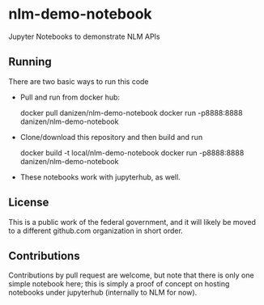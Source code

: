 # nlm-demo-notebook
Jupyter Notebooks to demonstrate NLM APIs

## Running 

There are two basic ways to run this code

* Pull and run from docker hub:

    docker pull danizen/nlm-demo-notebook
    docker run -p8888:8888 danizen/nlm-demo-notebook

* Clone/download this repository and then build and run

    docker build -t local/nlm-demo-notebook
    docker run -p8888:8888 danizen/nlm-demo-notebook

* These notebooks work with jupyterhub, as well.

## License

This is a public work of the federal government, and it will likely be moved
to a different github.com organization in short order.

## Contributions

Contributions by pull request are welcome, but note that there is only one
simple notebook here; this is simply a proof of concept on hosting notebooks
under jupyterhub (internally to NLM for now).

